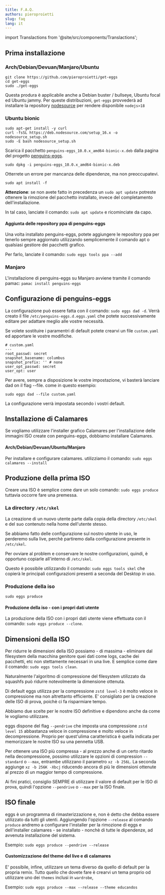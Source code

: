 ```yaml
---
title: F.A.Q.
authors: pieroproietti
slug: faq
lang: it
---
```

import Translactions from '@site/src/components/Translactions';

<Translactions />

## Prima installazione

### Arch/Debian/Devuan/Manjaro/Ubuntu

```
git clone https://github.com/pieroproietti/get-eggs
cd get-eggs
sudo ./get-eggs
```

Questa produra è applicabile anche a Debian buster / bullseye, Ubuntu focal ed Ubuntu jammy.
Per queste distribuzioni, `get-eggs` provvederà ad installare la repository
[nodesource](https://github.com/nodesource/distributions) per rendere disponibile
`nodejs>18`


### Ubuntu bionic
```
sudo apt-get install -y curl
curl -fsSL https://deb.nodesource.com/setup_16.x -o nodesource_setup.sh
sudo -E bash nodesource_setup.sh
```


Scarica il pacchetto `penguins-eggs_10.0.x_amd64-bionic-x.deb` dalla pagina del progetto [penguins-eggs](https://sourceforge.net/projects/penguins-eggs/files/DEBS/).

`sudo dpkg -i penguins-eggs_10.0.x_amd64-bionic-x.deb` 

Otterrete un errore per mancanza delle dipendenze, ma non preoccupatevi.

`sudo apt install -f`

**Attenzione**: se non avete fatto in precedenza un `sudo apt update` potreste ottenere la rimozione del pacchetto installato, invece del completamento dell'installazione. 

In tal caso, lanciate il comando: `sudo apt update` e ricominciate da capo.

#### Aggiunta delle repository ppa di penguins-eggs

Una volta installato penguins-eggs, potete aggiungere le repository ppa per tenerlo sempre aggiornato utilizzando semplicemente il comando apt o qualsiasi gestiore dei pacchetti grafico. 

Per farlo, lanciate il comando: `sudo eggs tools ppa --add`


### Manjaro
L'installazione di penguins-eggs su Manjaro avviene tramite il comando pamac:
`pamac install penguins-eggs`

## Configurazione di penguins-eggs
La configurazione può essere fatta con il comando: `sudo eggs dad -d`. Verrà creato il file `/etc/penguins-eggs.d.eggs.yaml` che potete successivamente editare per adattare meglio alle vostre necessità.

Se volete sostituire i paramentri di default potete crearvi un file `custom.yaml` ed apportare le vostre modifiche.

```
# custom.yaml
---
root_passwd: secret
snapshot_basename: columbus
snapshot_prefix: '' # none
user_opt_passwd: secret
user_opt: user 
```

Per avere, sempre a disposizione le vostre impostazione, vi basterà lanciare dad on il flag --file. come in questo esempio:

```
sudo eggs dad --file custom.yaml
```

La configurazione verrà impostata secondo i vostri default.


## Installazione di Calamares
Se vogliamo utilizzare l'installer grafico Calamares per l'installazione delle immagini ISO create con penguins-eggs, dobbiamo installare Calamares.

#### Arch/Debian/Devuan/Ubuntu/Manjaro
Per installare e configurare calamares. utilizziamo il comando: `sudo eggs calamares --install`

## Produzione della prima ISO
Creare una ISO è semplice come dare un solo comando: `sudo eggs produce` tuttavia occorre fare una premessa.

### La directory `/etc/skel`
La creazione di un nuovo utente parte dalla copia della directory `/etc/skel` e del suo contenuto nella home dell'utente stesso.

Se abbiamo fatto delle configurazione sul nostro utente in uso, le perderemo sulla live, perchè partiremo dalla configurazione presente in `/etc/skel`.

Per ovviare al problem e conservare le nostre configurazioni, quindi, è opportuno copiarle all'interno di `/etc/skel`.

Questo è possibile utilizzando il comando: `sudo eggs tools skel` che copierà le principali configurazioni presenti a seconda del Desktop in uso.

### Produzione della iso

`sudo eggs produce`

#### Produzione della iso - con i propri dati utente
La produzione della ISO con i propri dati utente viene effettuata con il comando: `sudo eggs produce --clone`.

## Dimensioni della ISO
Per ridurre le dimensioni della ISO possiamo - di massima - eliminare dal filesystem della macchina genitore quei dati come logs, cache dei pacchetti, etc non stettamente necessari in una live. E semplice come dare il comando: `sudo eggs tools clean`.

Naturalmente l'algoritmo di compressione del filesystem utilizzato da squashfs può ridurre notevolmente la dimensione ottenuta. 

Di default eggs utilizza per la compressione `zstd lovel-3` è molto veloce in compressione ma non altrettanto efficiente. E' consigliato per la creazione delle ISO di prova, poichè ci fa risparmiare tempo.

Abbiamo due scelte per le nostre ISO definitive e dipendono anche da come le vogliamo utilizzare.

eggs dispone del flag `--pendrive` che imposta una compressione `zstd level 15` abbastanza veloce in compressione e molto veloce in decompressione. Proprio per quest'ulima caratteristica è quella indicata per memorizzare le nostre ISO su una pennetta USB.

Per ottenere una ISO più compressa - al prezzo anche di un certo ritardo nella decompressione, possimo utilizzare le opzioni di compression `--standard` o `--max`, entrambe utilizzano il parametro `xz -b 256L`. La seconda aggiunge `xz -b 256K -Xbcj` riducendo ancora di più le dimensioni ottenute al prezzo di un maggior tempo di compressione.

Ai fini pratici, consiglio SEMPRE di utilizzare il valore di default per le ISO di prova, quindi l'opzione `--pendrive` o `--max` per la ISO finale.

## ISO finale
eggs è un programma di rimasterizzazione e, non è detto che debba essere utilizzato da tutti gli utenti. Aggiungendo l'opzione `--release` al comando `produce` andremo a configurare l'installer per la rimozione di eggs e dell'installer calamares - se installato - nonchè di tutte le dipendenze, ad avvenuta installazione del sistema.

Esempio: `sudo eggs produce --pendrive --release`

#### Customizzazione del theme del live e di calamares
E' possibile, infine, utilizzare un tema diverso da quello di default per la propria remix. Tutto quello che dovete fare è crearvi un tema proprio od utilizzare uno dei `themes` inclusi in `wardrobe`,

Esempio:  `sudo eggs produce --max --release --theme educandos`
